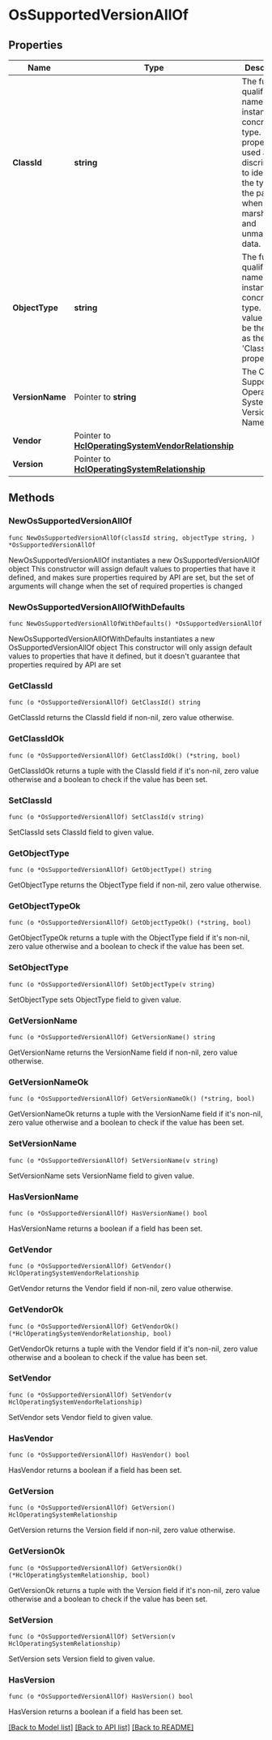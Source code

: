 # OsSupportedVersionAllOf

## Properties

Name | Type | Description | Notes
------------ | ------------- | ------------- | -------------
**ClassId** | **string** | The fully-qualified name of the instantiated, concrete type. This property is used as a discriminator to identify the type of the payload when marshaling and unmarshaling data. | [default to "os.SupportedVersion"]
**ObjectType** | **string** | The fully-qualified name of the instantiated, concrete type. The value should be the same as the &#39;ClassId&#39; property. | [default to "os.SupportedVersion"]
**VersionName** | Pointer to **string** | The OsInstall Supported Operating System Version Name. | [optional] [readonly] 
**Vendor** | Pointer to [**HclOperatingSystemVendorRelationship**](hcl.OperatingSystemVendor.Relationship.md) |  | [optional] 
**Version** | Pointer to [**HclOperatingSystemRelationship**](hcl.OperatingSystem.Relationship.md) |  | [optional] 

## Methods

### NewOsSupportedVersionAllOf

`func NewOsSupportedVersionAllOf(classId string, objectType string, ) *OsSupportedVersionAllOf`

NewOsSupportedVersionAllOf instantiates a new OsSupportedVersionAllOf object
This constructor will assign default values to properties that have it defined,
and makes sure properties required by API are set, but the set of arguments
will change when the set of required properties is changed

### NewOsSupportedVersionAllOfWithDefaults

`func NewOsSupportedVersionAllOfWithDefaults() *OsSupportedVersionAllOf`

NewOsSupportedVersionAllOfWithDefaults instantiates a new OsSupportedVersionAllOf object
This constructor will only assign default values to properties that have it defined,
but it doesn't guarantee that properties required by API are set

### GetClassId

`func (o *OsSupportedVersionAllOf) GetClassId() string`

GetClassId returns the ClassId field if non-nil, zero value otherwise.

### GetClassIdOk

`func (o *OsSupportedVersionAllOf) GetClassIdOk() (*string, bool)`

GetClassIdOk returns a tuple with the ClassId field if it's non-nil, zero value otherwise
and a boolean to check if the value has been set.

### SetClassId

`func (o *OsSupportedVersionAllOf) SetClassId(v string)`

SetClassId sets ClassId field to given value.


### GetObjectType

`func (o *OsSupportedVersionAllOf) GetObjectType() string`

GetObjectType returns the ObjectType field if non-nil, zero value otherwise.

### GetObjectTypeOk

`func (o *OsSupportedVersionAllOf) GetObjectTypeOk() (*string, bool)`

GetObjectTypeOk returns a tuple with the ObjectType field if it's non-nil, zero value otherwise
and a boolean to check if the value has been set.

### SetObjectType

`func (o *OsSupportedVersionAllOf) SetObjectType(v string)`

SetObjectType sets ObjectType field to given value.


### GetVersionName

`func (o *OsSupportedVersionAllOf) GetVersionName() string`

GetVersionName returns the VersionName field if non-nil, zero value otherwise.

### GetVersionNameOk

`func (o *OsSupportedVersionAllOf) GetVersionNameOk() (*string, bool)`

GetVersionNameOk returns a tuple with the VersionName field if it's non-nil, zero value otherwise
and a boolean to check if the value has been set.

### SetVersionName

`func (o *OsSupportedVersionAllOf) SetVersionName(v string)`

SetVersionName sets VersionName field to given value.

### HasVersionName

`func (o *OsSupportedVersionAllOf) HasVersionName() bool`

HasVersionName returns a boolean if a field has been set.

### GetVendor

`func (o *OsSupportedVersionAllOf) GetVendor() HclOperatingSystemVendorRelationship`

GetVendor returns the Vendor field if non-nil, zero value otherwise.

### GetVendorOk

`func (o *OsSupportedVersionAllOf) GetVendorOk() (*HclOperatingSystemVendorRelationship, bool)`

GetVendorOk returns a tuple with the Vendor field if it's non-nil, zero value otherwise
and a boolean to check if the value has been set.

### SetVendor

`func (o *OsSupportedVersionAllOf) SetVendor(v HclOperatingSystemVendorRelationship)`

SetVendor sets Vendor field to given value.

### HasVendor

`func (o *OsSupportedVersionAllOf) HasVendor() bool`

HasVendor returns a boolean if a field has been set.

### GetVersion

`func (o *OsSupportedVersionAllOf) GetVersion() HclOperatingSystemRelationship`

GetVersion returns the Version field if non-nil, zero value otherwise.

### GetVersionOk

`func (o *OsSupportedVersionAllOf) GetVersionOk() (*HclOperatingSystemRelationship, bool)`

GetVersionOk returns a tuple with the Version field if it's non-nil, zero value otherwise
and a boolean to check if the value has been set.

### SetVersion

`func (o *OsSupportedVersionAllOf) SetVersion(v HclOperatingSystemRelationship)`

SetVersion sets Version field to given value.

### HasVersion

`func (o *OsSupportedVersionAllOf) HasVersion() bool`

HasVersion returns a boolean if a field has been set.


[[Back to Model list]](../README.md#documentation-for-models) [[Back to API list]](../README.md#documentation-for-api-endpoints) [[Back to README]](../README.md)



